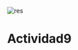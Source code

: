 ![res](https://user-images.githubusercontent.com/51014165/113330182-4e0a8880-92d3-11eb-9060-d87f2c3c035d.JPG)
# Actividad9
